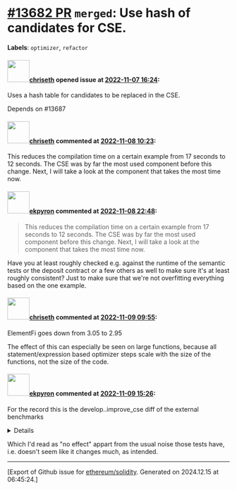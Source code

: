 # [\#13682 PR](https://github.com/ethereum/solidity/pull/13682) `merged`: Use hash of candidates for CSE.
**Labels**: `optimizer`, `refactor`


#### <img src="https://avatars.githubusercontent.com/u/9073706?v=4" width="50">[chriseth](https://github.com/chriseth) opened issue at [2022-11-07 16:24](https://github.com/ethereum/solidity/pull/13682):

Uses a hash table for candidates to be replaced in the CSE.

Depends on #13687 

#### <img src="https://avatars.githubusercontent.com/u/9073706?v=4" width="50">[chriseth](https://github.com/chriseth) commented at [2022-11-08 10:23](https://github.com/ethereum/solidity/pull/13682#issuecomment-1306976510):

This reduces the compilation time on a certain example from 17 seconds to 12 seconds. The CSE was by far the most used component before this change. Next, I will take a look at the component that takes the most time now.

#### <img src="https://avatars.githubusercontent.com/u/1347491?v=4" width="50">[ekpyron](https://github.com/ekpyron) commented at [2022-11-08 22:48](https://github.com/ethereum/solidity/pull/13682#issuecomment-1307942210):

> This reduces the compilation time on a certain example from 17 seconds to 12 seconds. The CSE was by far the most used component before this change. Next, I will take a look at the component that takes the most time now.

Have you at least roughly checked e.g. against the runtime of the semantic tests or the deposit contract or a few others as well to make sure it's at least roughly consistent? Just to make sure that we're not overfitting everything based on the one example.

#### <img src="https://avatars.githubusercontent.com/u/9073706?v=4" width="50">[chriseth](https://github.com/chriseth) commented at [2022-11-09 09:55](https://github.com/ethereum/solidity/pull/13682#issuecomment-1308495481):

ElementFi goes down from 3.05 to 2.95

The effect of this can especially be seen on large functions,  because all statement/expression based optimizer steps scale with the size of the functions, not the size of the code.

#### <img src="https://avatars.githubusercontent.com/u/1347491?v=4" width="50">[ekpyron](https://github.com/ekpyron) commented at [2022-11-09 15:26](https://github.com/ethereum/solidity/pull/13682#issuecomment-1308933141):

For the record this is the develop..improve_cse diff of the external benchmarks
<details>

### `ir-no-optimize`
|          project | bytecode_size | deployment_gas | method_gas |
|:----------------:|--------------:|---------------:|-----------:|
|           bleeps |               |                |            |
|            brink |               |                |            |
|        chainlink |               |                |            |
|           colony |          `0%` |                |            |
|        elementfi |               |                |            |
|              ens |               |                |            |
|            euler |               |                |            |
|           gnosis |               |                |            |
|              gp2 |               |                |            |
|  perpetual-pools |               |                |            |
|    pool-together |               |                |            |
|         prb-math |               |                |            |
|          trident |               |                |            |
|          uniswap |               |                |            |
| yield_liquidator |               |                |            |
|         zeppelin |               |                |            |

### `ir-optimize-evm+yul`
|          project | bytecode_size | deployment_gas | method_gas |
|:----------------:|--------------:|---------------:|-----------:|
|           bleeps |          `0%` |           `0%` |       `0%` |
|            brink |          `0%` |                |            |
|        chainlink |          `0%` |          `-0%` |      `-0%` |
|           colony |          `0%` |                |            |
|        elementfi |          `0%` |                |            |
|              ens |          `0%` |          `+0%` |       `0%` |
|            euler |          `0%` |           `0%` |      `+0%` |
|           gnosis |          `0%` |          `-0%` |      `-0%` |
|              gp2 |          `0%` |          `+0%` |      `-0%` |
|  perpetual-pools |          `0%` |          `+0%` |      `+0%` |
|    pool-together |          `0%` |          `+0%` |      `+0%` |
|         prb-math |          `0%` |           `0%` |       `0%` |
|          trident |          `0%` |          `+0%` |      `+0%` |
|          uniswap |          `0%` |          `-0%` |      `-0%` |
| yield_liquidator |          `0%` |          `+0%` |       `0%` |
|         zeppelin |          `0%` |          `-0%` |      `+0%` |

### `ir-optimize-evm-only`
|          project | bytecode_size | deployment_gas | method_gas |
|:----------------:|--------------:|---------------:|-----------:|
|           bleeps |               |                |            |
|            brink |               |                |            |
|        chainlink |               |                |            |
|           colony |          `0%` |                |            |
|        elementfi |               |                |            |
|              ens |               |                |            |
|            euler |               |                |            |
|           gnosis |               |                |            |
|              gp2 |               |                |            |
|  perpetual-pools |               |                |            |
|    pool-together |               |                |            |
|         prb-math |               |                |            |
|          trident |               |                |            |
|          uniswap |               |                |            |
| yield_liquidator |               |                |            |
|         zeppelin |               |                |            |

### `legacy-no-optimize`
|          project | bytecode_size | deployment_gas |     method_gas |
|:----------------:|--------------:|---------------:|---------------:|
|           bleeps |               |                |                |
|            brink |          `0%` |                |                |
|        chainlink |          `0%` |                |                |
|           colony |          `0%` |                |                |
|        elementfi |          `0%` |                |                |
|              ens |          `0%` |                |                |
|            euler |          `0%` |          `+0%` |          `+0%` |
|           gnosis |          `0%` |          `+0%` |          `-0%` |
|              gp2 |          `0%` |                |                |
|  perpetual-pools |          `0%` |          `-0%` | **`-0.03% ✅`** |
|    pool-together |          `0%` |          `+0%` |          `+0%` |
|         prb-math |          `0%` |           `0%` |           `0%` |
|          trident |          `0%` |          `-0%` |          `+0%` |
|          uniswap |          `0%` |          `-0%` |          `+0%` |
| yield_liquidator |          `0%` |           `0%` |           `0%` |
|         zeppelin |          `0%` |          `-0%` |          `-0%` |

### `legacy-optimize-evm+yul`
|          project | bytecode_size | deployment_gas |     method_gas |
|:----------------:|--------------:|---------------:|---------------:|
|           bleeps |          `0%` |           `0%` |           `0%` |
|            brink |          `0%` |                |                |
|        chainlink |          `0%` |          `-0%` |          `+0%` |
|           colony |          `0%` |                |                |
|        elementfi |          `0%` |                |                |
|              ens |          `0%` |          `+0%` |           `0%` |
|            euler |          `0%` |          `+0%` |          `-0%` |
|           gnosis |          `0%` |           `0%` |          `-0%` |
|              gp2 |          `0%` |          `+0%` |          `+0%` |
|  perpetual-pools |          `0%` |          `-0%` | **`-0.01% ✅`** |
|    pool-together |          `0%` |          `+0%` |          `+0%` |
|         prb-math |          `0%` |          `-0%` |           `0%` |
|          trident |          `0%` |          `+0%` |          `-0%` |
|          uniswap |          `0%` |          `-0%` |          `+0%` |
| yield_liquidator |          `0%` |           `0%` |           `0%` |
|         zeppelin |          `0%` |          `+0%` |          `+0%` |

### `legacy-optimize-evm-only`
|          project | bytecode_size | deployment_gas |     method_gas |
|:----------------:|--------------:|---------------:|---------------:|
|           bleeps |               |                |                |
|            brink |          `0%` |                |                |
|        chainlink |          `0%` |          `-0%` |          `+0%` |
|           colony |          `0%` |                |                |
|        elementfi |          `0%` |                |                |
|              ens |          `0%` |          `+0%` |           `0%` |
|            euler |          `0%` |          `-0%` |          `+0%` |
|           gnosis |          `0%` |           `0%` |          `+0%` |
|              gp2 |          `0%` |          `-0%` |          `-0%` |
|  perpetual-pools |          `0%` |          `+0%` | **`+0.01% ❌`** |
|    pool-together |          `0%` |          `+0%` |          `-0%` |
|         prb-math |          `0%` |           `0%` |           `0%` |
|          trident |          `0%` |          `-0%` |          `-0%` |
|          uniswap |          `0%` |          `-0%` |          `+0%` |
| yield_liquidator |          `0%` |          `-0%` |           `0%` |
|         zeppelin |          `0%` |          `+0%` |          `+0%` |


`!V` = version mismatch
`!B` = no value in the "before" version
`!A` = no value in the "after" version
`!T` = one or both values were not numeric and could not be compared
`-0` = very small negative value rounded to zero
`+0` = very small positive value rounded to zero

</details>

Which I'd read as "no effect" appart from the usual noise those tests have, i.e. doesn't seem like it changes much, as intended.


-------------------------------------------------------------------------------



[Export of Github issue for [ethereum/solidity](https://github.com/ethereum/solidity). Generated on 2024.12.15 at 06:45:24.]
